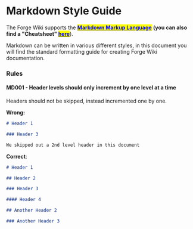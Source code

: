 # Markdown Style Guide

The Forge Wiki supports the [<mark style="color:blue;">**Markdown Markup Language**</mark>](https://en.wikipedia.org/wiki/Markdown) <mark style="color:blue;">****</mark> (you can also find a "Cheatsheet" <mark style="color:blue;">****</mark> [<mark style="color:blue;">**here**</mark>](https://github.com/adam-p/markdown-here/wiki/Markdown-Cheatsheet)).

Markdown can be written in various different styles, in this document you will find the standard formatting guide for creating Forge Wiki documentation.

### Rules

#### MD001 - Header levels should only increment by one level at a time

Headers should not be skipped, instead incremented one by one.

**Wrong:**

```markdown
# Header 1

### Header 3

We skipped out a 2nd level header in this document
```

**Correct**:

```markdown
# Header 1

## Header 2

### Header 3

#### Header 4

## Another Header 2

### Another Header 3
```
